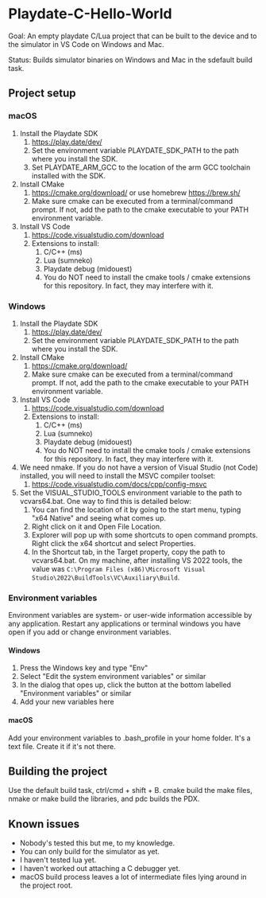 # Playdate-C-Hello-World

Goal: An empty playdate C/Lua project that can be built to the device and to the simulator in VS Code on Windows and Mac.

Status: Builds simulator binaries on Windows and Mac in the sdefault build task.

## Project setup

### macOS

1. Install the Playdate SDK
    1. https://play.date/dev/
    2. Set the environment variable PLAYDATE_SDK_PATH to the path where you install the SDK.
    3. Set PLAYDATE_ARM_GCC to the location of the arm GCC toolchain installed with the SDK.
2. Install CMake
    1. https://cmake.org/download/ or use homebrew https://brew.sh/
    2. Make sure cmake can be executed from a terminal/command prompt. If not, add the path to the cmake executable to your PATH environment variable.
3. Install VS Code
    1. https://code.visualstudio.com/download
    2. Extensions to install: 
        1. C/C++ (ms)
        3. Lua (sumneko)
        4. Playdate debug (midouest)    
        5. You do NOT need to install the cmake tools / cmake extensions for this repository. In fact, they may interfere with it.

### Windows

1. Install the Playdate SDK
    1. https://play.date/dev/
    2. Set the environment variable PLAYDATE_SDK_PATH to the path where you install the SDK.
1. Install CMake
    1. https://cmake.org/download/ 
    2. Make sure cmake can be executed from a terminal/command prompt. If not, add the path to the cmake executable to your PATH environment variable.
3. Install VS Code
    1. https://code.visualstudio.com/download
    2. Extensions to install: 
        1. C/C++ (ms)
        3. Lua (sumneko)
        4. Playdate debug (midouest)    
        5. You do NOT need to install the cmake tools / cmake extensions for this repository. In fact, they may interfere with it.
1. We need nmake. If you do not have a version of Visual Studio (not Code) installed, you will need to install the MSVC compiler toolset:
    1. https://code.visualstudio.com/docs/cpp/config-msvc
2. Set the VISUAL_STUDIO_TOOLS environment variable to the path to vcvars64.bat. One way to find this is detailed below:
    1. You can find the location of it by going to the start menu, typing "x64 Native" and seeing what comes up.
    2. Right click on it and Open File Location.
    4. Explorer will pop up with some shortcuts to open command prompts. Right click the x64 shortcut and select Properties.
    5. In the Shortcut tab, in the Target property, copy the path to vcvars64.bat. On my machine, after installing VS 2022 tools, the value was `C:\Program Files (x86)\Microsoft Visual Studio\2022\BuildTools\VC\Auxiliary\Build`.

### Environment variables

Environment variables are system- or user-wide information accessible by any application. Restart any applications or terminal windows you have open if you add or change environment variables.

#### Windows

1. Press the Windows key and type "Env"
2. Select "Edit the system environment variables" or similar
3. In the dialog that opes up, click the button at the bottom labelled "Environment variables" or similar
4. Add your new variables here

#### macOS

Add your environment variables to .bash_profile in your home folder. It's a text file. Create it if it's not there.

## Building the project

Use the default build task, ctrl/cmd + shift + B. cmake build the make files, nmake or make build the libraries, and pdc builds the PDX.

## Known issues

* Nobody's tested this but me, to my knowledge.
* You can only build for the simulator as yet.
* I haven't tested lua yet.
* I haven't worked out attaching a C debugger yet.
* macOS build process leaves a lot of intermediate files lying around in the project root.
